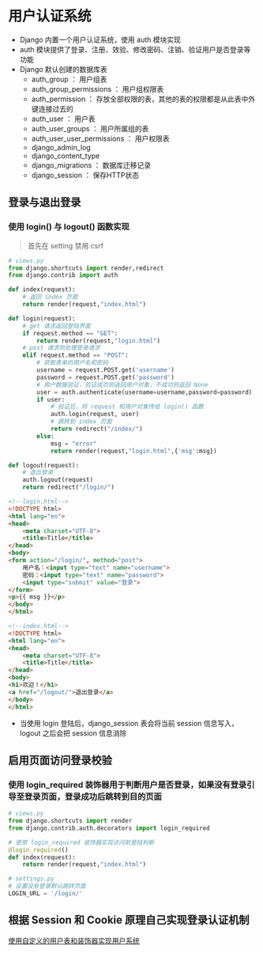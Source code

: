 # 用户认证系统
- Django 内置一个用户认证系统，使用 auth 模块实现
- auth 模块提供了登录、注册、效验、修改密码、注销、验证用户是否登录等功能
- Django 默认创建的数据库表
    - auth_group ： 用户组表
    - auth_group_permissions ： 用户组权限表
    - auth_permission ： 存放全部权限的表，其他的表的权限都是从此表中外键连接过去的
    - auth_user ： 用户表
    - auth_user_groups ： 用户所属组的表
    - auth_user_user_permissions ： 用户权限表
    - django_admin_log
    - django_content_type
    - django_migrations ： 数据库迁移记录
    - django_session ： 保存HTTP状态

## 登录与退出登录
### 使用 login() 与 logout() 函数实现
> 首先在 setting 禁用 csrf
```python
# views.py
from django.shortcuts import render,redirect
from django.contrib import auth

def index(request):
    # 返回 index 页面
    return render(request,"index.html")

def login(request):
    # get 请求返回登陆界面
    if request.method == "GET":
        return render(request,"login.html")
    # post 请求则处理登录请求
    elif request.method == "POST":
        # 获取表单的用户名和密码
        username = request.POST.get('username')
        password = request.POST.get('password')
        # 用户数据验证，验证成功则返回用户对象，不成功则返回 None
        user = auth.authenticate(username=username,password=password)
        if user:
            # 验证后，将 request 和用户对象传给 login() 函数
            auth.login(request, user)
            # 跳转到 index 页面
            return redirect("/index/")
        else:
            msg = "error"
            return render(request,"login.html",{'msg':msg})

def logout(request):
    # 退出登录
    auth.logout(request)
    return redirect("/login/")
```
```html
<!--login.html-->
<!DOCTYPE html>
<html lang="en">
<head>
    <meta charset="UTF-8">
    <title>Title</title>
</head>
<body>
<form action="/login/", method="post">
    用户名：<input type="text" name="username">
    密码：<input type="text" name="password">
    <input type="submit" value="登录">
</form>
<p>{{ msg }}</p>
</body>
</html>
```
```html
<!--index.html-->
<!DOCTYPE html>
<html lang="en">
<head>
    <meta charset="UTF-8">
    <title>Title</title>
</head>
<body>
<h1>欢迎！</h1>
<a href="/logout/">退出登录</a>
</body>
</html>
```
- 当使用 login 登陆后，django_session 表会将当前 session 信息写入， logout 之后会把 session 信息消除

## 启用页面访问登录校验
### 使用 login_required 装饰器用于判断用户是否登录，如果没有登录引导至登录页面，登录成功后跳转到目的页面
```python
# views.py
from django.shortcuts import render
from django.contrib.auth.decorators import login_required

# 使用 login_required 装饰器实现访问前登陆判断
@login_required()
def index(request):
    return render(request,"index.html")
```
```python
# settings.py
# 设置没有登录默认跳转页面
LOGIN_URL = '/login/'
```

## 根据 Session 和 Cookie 原理自己实现登录认证机制
[使用自定义的用户表和装饰器实现用户系统]()